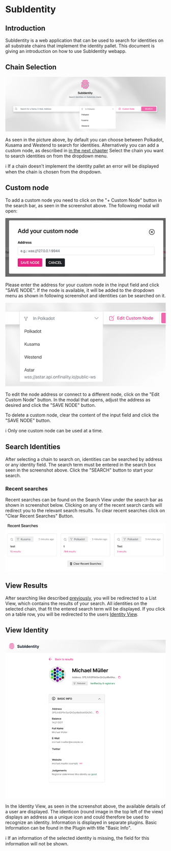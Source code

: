 
# SubIdentity
## Introduction
SubIdentity is a web application that can be used to search for identities on all substrate chains that implement the identity pallet. This document is giving an introduction on how to use SubIdentity webapp.

## Chain Selection
![Search Bar](./assets/searchBar.png)

As seen in the picture above, by default you can choose between Polkadot, Kusama and Westend to search for identities. Alternatively you can add a custom node, as described in [in the next chapter](#customNode) Select the chain you want to search identities on from the dropdown menu.

ℹ️ If a chain doesn't implement the identity pallet an error will be displayed when the chain is chosen from the dropdown.

## <a id="customNode"></a> Custom node

To add a custom node you need to click on the "+ Custom Node" button in the search bar, as seen in the screenshot above. The following modal will open:

![add custom node](./assets/addCustomNode.png)

Please enter the address for your custom node in the input field and click "SAVE NODE". If the node is available, it will be added to the dropdown menu as shown in following screenshot and identities can be searched on it.

![custom node](./assets/customNode.png)

To edit the node address or connect to a different node, click on the "Edit Custom Node" button. In the modal that opens, adjust the address as desired and click the "SAVE NODE" button.

To delete a custom node, clear the content of the input field and click the "SAVE NODE" button.

ℹ️ Only one custom node can be used at a time.

## <a id="searchIdentities"></a> Search Identities

After selecting a chain to search on, identities can be searched by address or any identity field. The search term must be entered in the search box seen in the screenshot above. Click the "SEARCH" button to start your search.

### Recent searches

Recent searches can be found on the Search View under the search bar as shown in screenshot below. Clicking on any of the recent search cards will redirect you to the relevant search results. To clear recent searches click on "Clear Recent Searches" Button.

![Recent searches](./assets/recentSearches.png)

## View Results

After searching like described [previously](#searchIdentities), you will be redirected to a List View, which contains the results of your search. All identities on the selected chain, that fit the entered search term will be displayed.
If you click on a table row, you will be redirected to the users [Identity View](#identityView).

## <a id="identityView"></a> View Identity
![Identity View](./assets/identityView.png)

In the Identity View, as seen in the screenshot above, the available details of a user are displayed. The identicon (round image in the top left of the view) displays an address as a unique icon and could therefore be used to recognize an identity. Information is displayed in separate plugins. Basic Information can be found in the Plugin with title "Basic Info".

ℹ️ If an information of the selected identity is missing, the field for this information will not be shown.
